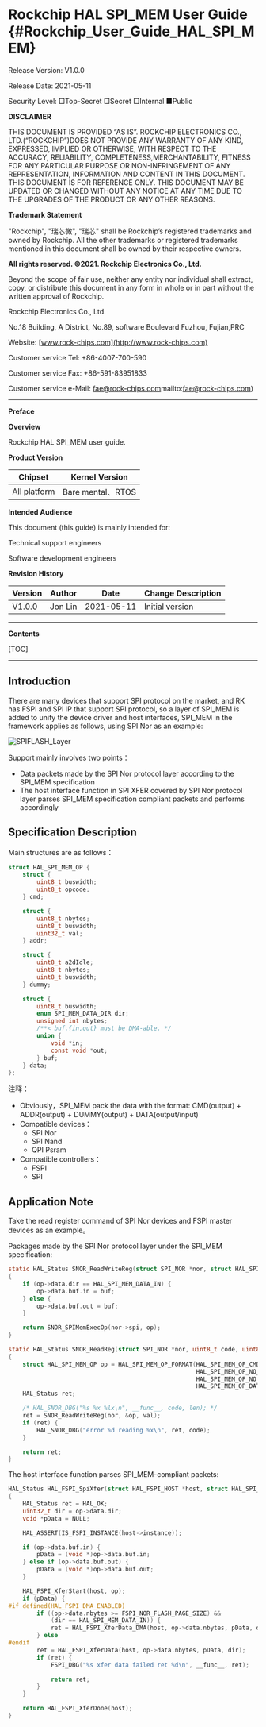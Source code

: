 # Rockchip HAL SPI_MEM User Guide {#Rockchip_User_Guide_HAL_SPI_MEM}

Release Version: V1.0.0

Release Date: 2021-05-11

Security Level: □Top-Secret   □Secret   □Internal   ■Public

**DISCLAIMER**

THIS DOCUMENT IS PROVIDED “AS IS”. ROCKCHIP ELECTRONICS CO., LTD.(“ROCKCHIP”)DOES NOT PROVIDE ANY WARRANTY OF ANY KIND, EXPRESSED, IMPLIED OR OTHERWISE, WITH RESPECT TO THE ACCURACY, RELIABILITY, COMPLETENESS,MERCHANTABILITY, FITNESS FOR ANY PARTICULAR PURPOSE OR NON-INFRINGEMENT OF ANY REPRESENTATION, INFORMATION AND CONTENT IN THIS DOCUMENT. THIS DOCUMENT IS FOR REFERENCE ONLY. THIS DOCUMENT MAY BE UPDATED OR CHANGED WITHOUT ANY NOTICE AT ANY TIME DUE TO THE UPGRADES OF THE PRODUCT OR ANY OTHER REASONS.

**Trademark Statement**

"Rockchip", "瑞芯微", "瑞芯" shall be Rockchip’s registered trademarks and owned by Rockchip. All the other trademarks or registered trademarks mentioned in this document shall be owned by their respective owners.

**All rights reserved. ©2021. Rockchip Electronics Co., Ltd.**

Beyond the scope of fair use, neither any entity nor individual shall extract, copy, or distribute this document in any form in whole or in part without the written approval of Rockchip.

Rockchip Electronics Co., Ltd.

No.18 Building, A District, No.89, software Boulevard Fuzhou, Fujian,PRC

Website:     [www.rock-chips.com](http://www.rock-chips.com)

Customer service Tel:  +86-4007-700-590

Customer service Fax:  +86-591-83951833

Customer service e-Mail:  [fae@rock-chips.com](mailto:fae@rock-chips.com)mailto:fae@rock-chips.com)

---

**Preface**

**Overview**

Rockchip HAL SPI_MEM user guide.

**Product Version**

| **Chipset**  | **Kernel Version** |
| ------------ | ------------------ |
| All platform | Bare mental、RTOS  |

**Intended Audience**

This document (this guide) is mainly intended for:

Technical support engineers

Software development engineers

**Revision History**

| **Version** | **Author** | **Date**   | **Change Description** |
| ----------- | ---------- | ---------- | ---------------------- |
| V1.0.0      | Jon Lin    | 2021-05-11 | Initial version        |

---

**Contents**

[TOC]

---

## Introduction

There are many devices that support SPI protocol on the market, and RK  has FSPI and SPI IP that support SPI protocol, so a layer of SPI_MEM is  added to unify the device driver and host interfaces, SPI_MEM in the framework applies as follows, using SPI Nor as an example:

![SPIFLASH_Layer](Rockchip_User_Guide_HAL_SPI_MEM/SPIFLASH_Layer.png)

Support mainly involves two points：

- Data packets made by the SPI Nor protocol layer according to the SPI_MEM specification
- The host interface function in SPI XFER covered by SPI Nor protocol  layer parses SPI_MEM specification compliant packets and performs  accordingly

## Specification Description

Main structures are as follows：

```c
struct HAL_SPI_MEM_OP {
    struct {
        uint8_t buswidth;
        uint8_t opcode;
    } cmd;

    struct {
        uint8_t nbytes;
        uint8_t buswidth;
        uint32_t val;
    } addr;

    struct {
        uint8_t a2dIdle;
        uint8_t nbytes;
        uint8_t buswidth;
    } dummy;

    struct {
        uint8_t buswidth;
        enum SPI_MEM_DATA_DIR dir;
        unsigned int nbytes;
        /**< buf.{in,out} must be DMA-able. */
        union {
            void *in;
            const void *out;
        } buf;
    } data;
};
```

注释：

- Obviously，SPI_MEM pack the data with the format: CMD(output) + ADDR(output) + DUMMY(output) + DATA(output/input)
- Compatible devices：
    - SPI Nor
    - SPI Nand
    - QPI Psram
- Compatible controllers：
    - FSPI
    - SPI

## Application Note

Take the read register command of SPI Nor devices and FSPI master devices as an example。

Packages made by the SPI Nor protocol layer under the SPI_MEM specification:

```c
static HAL_Status SNOR_ReadWriteReg(struct SPI_NOR *nor, struct HAL_SPI_MEM_OP *op, void *buf)
{
    if (op->data.dir == HAL_SPI_MEM_DATA_IN) {
        op->data.buf.in = buf;
    } else {
        op->data.buf.out = buf;
    }

    return SNOR_SPIMemExecOp(nor->spi, op);
}

static HAL_Status SNOR_ReadReg(struct SPI_NOR *nor, uint8_t code, uint8_t *val, uint32_t len)
{
    struct HAL_SPI_MEM_OP op = HAL_SPI_MEM_OP_FORMAT(HAL_SPI_MEM_OP_CMD(code, 1),
                                                     HAL_SPI_MEM_OP_NO_ADDR,
                                                     HAL_SPI_MEM_OP_NO_DUMMY,
                                                     HAL_SPI_MEM_OP_DATA_IN(len, NULL, 1));
    HAL_Status ret;

    /* HAL_SNOR_DBG("%s %x %lx\n", __func__, code, len); */
    ret = SNOR_ReadWriteReg(nor, &op, val);
    if (ret) {
        HAL_SNOR_DBG("error %d reading %x\n", ret, code);
    }

    return ret;
}
```

The host interface function parses SPI_MEM-compliant packets:

```c
HAL_Status HAL_FSPI_SpiXfer(struct HAL_FSPI_HOST *host, struct HAL_SPI_MEM_OP *op)
{
    HAL_Status ret = HAL_OK;
    uint32_t dir = op->data.dir;
    void *pData = NULL;

    HAL_ASSERT(IS_FSPI_INSTANCE(host->instance));

    if (op->data.buf.in) {
        pData = (void *)op->data.buf.in;
    } else if (op->data.buf.out) {
        pData = (void *)op->data.buf.out;
    }

    HAL_FSPI_XferStart(host, op);
    if (pData) {
#if defined(HAL_FSPI_DMA_ENABLED)
        if ((op->data.nbytes >= FSPI_NOR_FLASH_PAGE_SIZE) &&
            (dir == HAL_SPI_MEM_DATA_IN)) {
            ret = HAL_FSPI_XferData_DMA(host, op->data.nbytes, pData, dir);
        } else
#endif
        ret = HAL_FSPI_XferData(host, op->data.nbytes, pData, dir);
        if (ret) {
            FSPI_DBG("%s xfer data failed ret %d\n", __func__, ret);

            return ret;
        }
    }

    return HAL_FSPI_XferDone(host);
}
```
